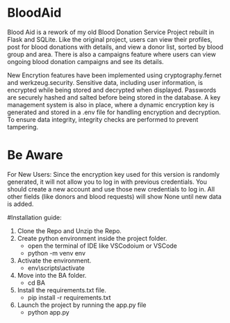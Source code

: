 # BloodAid
Blood Aid is a rework of my old Blood Donation Service Project rebuilt in Flask and SQLite. Like the original project, users can view their profiles, post for blood donations with details, and view a donor list, sorted by blood group and area. There is also a campaigns feature where users can view ongoing blood donation campaigns and see its details.

New Encrytion features have been implemented using cryptography.fernet and werkzeug.security. Sensitive data, including user information, is encrypted while being stored and decrypted when displayed. Passwords are securely hashed and salted before being stored in the database. A key management system is also in place, where a dynamic encryption key is generated and stored in a .env file for handling encryption and decryption. To ensure data integrity, integrity checks are performed to prevent tampering.


# Be Aware
For New Users: Since the encryption key used for this version is randomly generated, it will not allow you to log in with previous credentials. You should create a new account and use those new credentials to log in. All other fields (like donors and blood requests) will show None until new data is added.

#Installation guide:

1. Clone the Repo and Unzip the Repo.
2. Create python environment inside the project folder.
    - open the terminal of IDE like VSCodoium or VSCode
    - python -m venv env
3. Activate the environment.
    - env\scripts\activate 
4. Move into the BA folder.
    - cd BA
5. Install the requirements.txt file.
    - pip install -r requirements.txt
6. Launch the project by running the app.py file
    - python app.py
